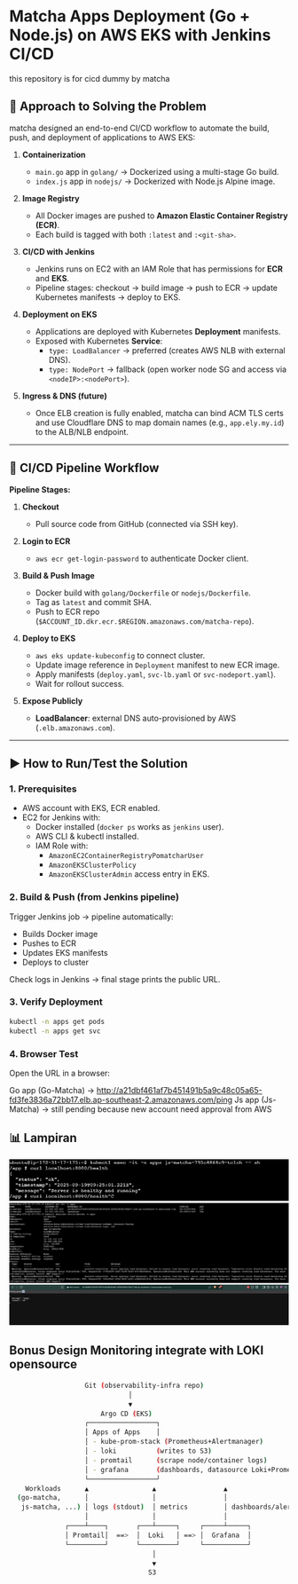 
# Matcha Apps Deployment (Go + Node.js) on AWS EKS with Jenkins CI/CD
this repository is for cicd dummy by matcha

## 📌 Approach to Solving the Problem
matcha designed an end-to-end CI/CD workflow to automate the build, push, and deployment of applications to AWS EKS:

1. **Containerization**  
   - `main.go` app in `golang/` → Dockerized using a multi-stage Go build.  
   - `index.js` app in `nodejs/` → Dockerized with Node.js Alpine image.  

2. **Image Registry**  
   - All Docker images are pushed to **Amazon Elastic Container Registry (ECR)**.  
   - Each build is tagged with both `:latest` and `:<git-sha>`.

3. **CI/CD with Jenkins**  
   - Jenkins runs on EC2 with an IAM Role that has permissions for **ECR** and **EKS**.  
   - Pipeline stages: checkout → build image → push to ECR → update Kubernetes manifests → deploy to EKS.

4. **Deployment on EKS**  
   - Applications are deployed with Kubernetes **Deployment** manifests.  
   - Exposed with Kubernetes **Service**:
     - `type: LoadBalancer` → preferred (creates AWS NLB with external DNS).  
     - `type: NodePort` → fallback (open worker node SG and access via `<nodeIP>:<nodePort>`).

5. **Ingress & DNS (future)**  
   - Once ELB creation is fully enabled, matcha can bind ACM TLS certs and use Cloudflare DNS to map domain names (e.g., `app.ely.my.id`) to the ALB/NLB endpoint.

---

## 🔄 CI/CD Pipeline Workflow

**Pipeline Stages:**

1. **Checkout**  
   - Pull source code from GitHub (connected via SSH key).

2. **Login to ECR**  
   - `aws ecr get-login-password` to authenticate Docker client.

3. **Build & Push Image**  
   - Docker build with `golang/Dockerfile` or `nodejs/Dockerfile`.  
   - Tag as `latest` and commit SHA.  
   - Push to ECR repo (`$ACCOUNT_ID.dkr.ecr.$REGION.amazonaws.com/matcha-repo`).

4. **Deploy to EKS**  
   - `aws eks update-kubeconfig` to connect cluster.  
   - Update image reference in `Deployment` manifest to new ECR image.  
   - Apply manifests (`deploy.yaml`, `svc-lb.yaml` or `svc-nodeport.yaml`).  
   - Wait for rollout success.

5. **Expose Publicly**  
   - **LoadBalancer**: external DNS auto-provisioned by AWS (`.elb.amazonaws.com`).  
---

## ▶️ How to Run/Test the Solution

### 1. Prerequisites
- AWS account with EKS, ECR enabled.
- EC2 for Jenkins with:
  - Docker installed (`docker ps` works as `jenkins` user).
  - AWS CLI & kubectl installed.
  - IAM Role with:
    - `AmazonEC2ContainerRegistryPomatcharUser`
    - `AmazonEKSClusterPolicy`
    - `AmazonEKSClusterAdmin` access entry in EKS.

### 2. Build & Push (from Jenkins pipeline)
Trigger Jenkins job → pipeline automatically:
- Builds Docker image
- Pushes to ECR
- Updates EKS manifests
- Deploys to cluster

Check logs in Jenkins → final stage prints the public URL.

### 3. Verify Deployment
```bash
kubectl -n apps get pods
kubectl -n apps get svc
```
### 4. Browser Test

Open the URL in a browser:

Go app (Go-Matcha) → http://a21dbf461af7b451491b5a9c48c05a65-fd3fe3836a72bb17.elb.ap-southeast-2.amazonaws.com/ping
Js app (Js-Matcha) → still pending because new account need approval from AWS

##  📊 Lampiran
![aplikasi node.js](lampiran/1af34c69-c71c-4d07-992a-82c7abb3e894.jpg)
![service node.js](lampiran/4e7a4c75-3117-46d8-a0b2-3099dfa359a2.jpg)
![service golang](lampiran/5d962ae8-635b-44f5-83ec-270a99ac9d33.jpg)


## Bonus Design Monitoring integrate with LOKI opensource
```bash
                   Git (observability-infra repo)
                              │
                              ▼
                       Argo CD (EKS)
                   ┌─────────────────┐
                   │ Apps of Apps    │
                   │ - kube-prom-stack (Prometheus+Alertmanager)
                   │ - loki          (writes to S3)
                   │ - promtail      (scrape node/container logs)
                   │ - grafana       (dashboards, datasource Loki+Prometheus)
                   └─────────────────┘
    Workloads      ▲                ▲                 ▲
  (go-matcha,      │                │                 │
   js-matcha, ...) │ logs (stdout)  │ metrics         │ dashboards/alerts
                   │                │                 │
              ┌────┴────┐       ┌───┴─────┐     ┌─────┴─────┐
              │ Promtail│  ==>  │  Loki   │ ==> │  Grafana  │
              └─────────┘       └─────────┘     └───────────┘
                                    │
                                    ▼
                                   S3
```


